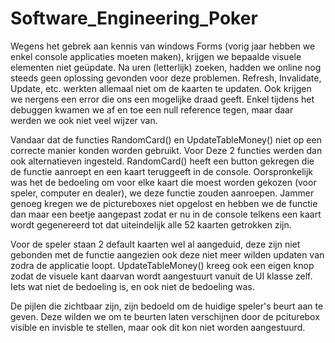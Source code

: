 # Software_Engineering_Poker

Wegens het gebrek aan kennis van windows Forms (vorig jaar hebben we enkel console applicaties moeten maken), krijgen we bepaalde visuele elementen niet geüpdate. Na uren (letterlijk) zoeken, hadden we online nog steeds geen oplossing gevonden voor deze problemen. Refresh, Invalidate, Update, etc. werkten allemaal niet om de kaarten te updaten. Ook krijgen we nergens een error die ons een mogelijke draad geeft. Enkel tijdens het debuggen kwamen we af en toe een null reference tegen, maar daar werden we ook niet veel wijzer van.

Vandaar dat de functies RandomCard() en UpdateTableMoney() niet op een correcte manier konden worden gebruikt. Voor Deze 2 functies werden dan ook alternatieven ingesteld. RandomCard() heeft een button gekregen die de functie aanroept en een kaart teruggeeft in de console. Oorspronkelijk was het de bedoeling om voor elke kaart die moest worden gekozen (voor speler, computer en dealer), we deze functie zouden aanroepen. Jammer genoeg kregen we de pictureboxes niet opgelost en hebben we de functie dan maar een beetje aangepast zodat er nu in de console telkens een kaart wordt gegenereerd tot dat uiteindelijk alle 52 kaarten getrokken zijn.

Voor de speler staan 2 default kaarten wel al aangeduid, deze zijn niet gebonden met de functie aangezien ook deze niet meer wilden updaten van zodra de applicatie loopt.
UpdateTableMoney() kreeg ook een eigen knop zodat de visuele kant daarvan wordt aangestuurt vanuit de UI klasse zelf. Iets wat niet de bedoeling is, en ook niet de bedoeling was.

De pijlen die zichtbaar zijn, zijn bedoeld om de huidige speler's beurt aan te geven. Deze wilden we om te beurten laten verschijnen door de pciturebox visible en invisble te stellen, maar ook dit kon niet worden aangestuurd.